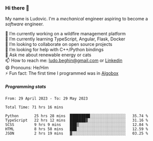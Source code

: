 ### Hi there 👋

My name is Ludovic. I'm a *mechanical* engineer aspiring to become a *software* engineer.

 🔭 I’m currently working on a wildfire management platform<br/>
 🌱 I’m currently learning TypeScript, Angular, Flask, Docker<br/>
 👯 I’m looking to collaborate on open source projects<br/>
 🤔 I’m looking for help with C++/Python bindings<br/>
 💬 Ask me about renewable energy or cats<br/>
 📫 How to reach me: ludo.beghin@gmail.com or [Linkedin](https://www.linkedin.com/in/ludovic-beghin/)<br/>
 😄 Pronouns: He/Him<br/>
 ⚡ Fun fact: The first time I programmed was in [Algobox](https://fr.wikipedia.org/wiki/Algobox)<br/>

##### Programming stats
<!--START_SECTION:waka-->

```text
From: 29 April 2023 - To: 29 May 2023

Total Time: 71 hrs 16 mins

Python       25 hrs 28 mins  █████████░░░░░░░░░░░░░░░░   35.74 %
TypeScript   22 hrs 12 mins  ███████▓░░░░░░░░░░░░░░░░░   31.16 %
SCSS         9 hrs 9 mins    ███▒░░░░░░░░░░░░░░░░░░░░░   12.84 %
HTML         8 hrs 58 mins   ███░░░░░░░░░░░░░░░░░░░░░░   12.59 %
JSON         2 hrs 19 mins   ▓░░░░░░░░░░░░░░░░░░░░░░░░   03.25 %
```

<!--END_SECTION:waka-->
